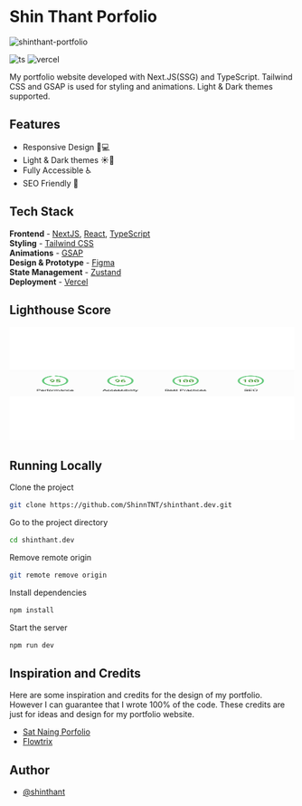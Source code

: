 # Shin Thant Porfolio

![shinthant-portfolio](https://i.ibb.co/WPdvqTr/Screenshot-2024-07-13-at-11-07-07-AM.png)

![ts](https://badgen.net/badge/Built%20With/TypeScript/blue) ![vercel](https://img.shields.io/github/deployments/satnaing/my-portfolio/production?label=vercel&logo=vercel&logoColor=white)

My portfolio website developed with Next.JS(SSG) and TypeScript. Tailwind CSS and GSAP is used for styling and animations. Light & Dark themes supported.

## Features

- Responsive Design 📱💻
- Light & Dark themes ☀️🌙
- Fully Accessible ♿️
- SEO Friendly 🔎

## Tech Stack

**Frontend** - [NextJS](https://nextjs.org/), [React](https://reactjs.org/), [TypeScript](https://www.typescriptlang.org/)  
**Styling** - [Tailwind CSS](https://tailwindcss.com/)  
**Animations** - [GSAP](https://greenstock.com/)  
**Design & Prototype** - [Figma](https://figma.com/)  
**State Management** - [Zustand](https://zustand-demo.pmnd.rs/)  
**Deployment** - [Vercel](https://vercel.com/)

## Lighthouse Score

<a href="https://pagespeed.web.dev/analysis/https-devshinthant-vercel-app/sgswm7q59t?form_factor=desktop">
<img width="630" height="200px" alt="Shin Thant Portfolio Website Lighthouse Score" src="public/lighthouse.svg">
<a>

## Running Locally

Clone the project

```bash
git clone https://github.com/ShinnTNT/shinthant.dev.git
```

Go to the project directory

```bash
cd shinthant.dev
```

Remove remote origin

```bash
git remote remove origin
```

Install dependencies

```bash
npm install
```

Start the server

```bash
npm run dev
```

## Inspiration and Credits

Here are some inspiration and credits for the design of my portfolio. However I can guarantee that I wrote 100% of the code. These credits are just for ideas and design for my portfolio website.

- [Sat Naing Porfolio](https://satnaing.dev/)
- [Flowtrix](https://www.flowtrix.co/)

## Author

- [@shinthant](https://devshinthant.vercel.app/)
